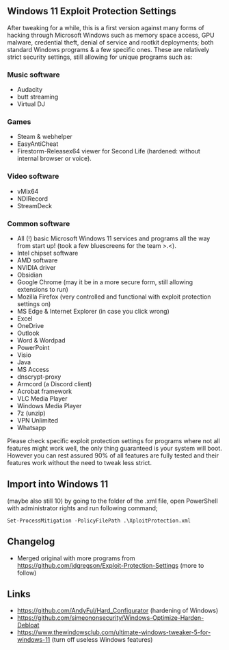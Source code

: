 ## Windows 11 Exploit Protection Settings

After tweaking for a while, this is a first version against many forms of hacking through Microsoft Windows such as memory space access, GPU malware, credential theft, denial of service and rootkit deployments; both standard Windows programs & a few specific ones. 
These are relatively strict security settings, still allowing for unique programs such as:

### Music software

- Audacity
- butt streaming
- Virtual DJ

### Games

- Steam & webhelper
- EasyAntiCheat
- Firestorm-Releasex64 viewer for Second Life (hardened: without internal browser or voice).

### Video software

- vMix64
- NDIRecord
- StreamDeck

### Common software

- All (!) basic Microsoft Windows 11 services and programs all the way from start up!
(took a few bluescreens for the team >.<).
- Intel chipset software
- AMD software
- NVIDIA driver
- Obsidian
- Google Chrome (may it be in a more secure form, still allowing extensions to run)
- Mozilla Firefox (very controlled and functional with exploit protection settings on)
- MS Edge & Internet Explorer (in case you click wrong)
- Excel
- OneDrive
- Outlook
- Word & Wordpad
- PowerPoint
- Visio
- Java
- MS Access
- dnscrypt-proxy
- Armcord (a Discord client)
- Acrobat framework
- VLC Media Player
- Windows Media Player
- 7z (unzip)
- VPN Unlimited
- Whatsapp

Please check specific exploit protection settings for programs where not all features might work well, the only thing guaranteed is your system will boot. 
However you can rest assured 90% of all features are fully tested and their features work without the need to tweak less strict.


## Import into Windows 11
(maybe also still 10) by going to the folder of the .xml file, open PowerShell with administrator rights and run following command;

`Set-ProcessMitigation -PolicyFilePath .\XploitProtection.xml`


## Changelog

- Merged original with more programs from https://github.com/jdgregson/Exploit-Protection-Settings (more to follow)



## Links

  - https://github.com/AndyFul/Hard_Configurator (hardening of Windows)
  - https://github.com/simeononsecurity/Windows-Optimize-Harden-Debloat
  - https://www.thewindowsclub.com/ultimate-windows-tweaker-5-for-windows-11 (turn off useless Windows features)
